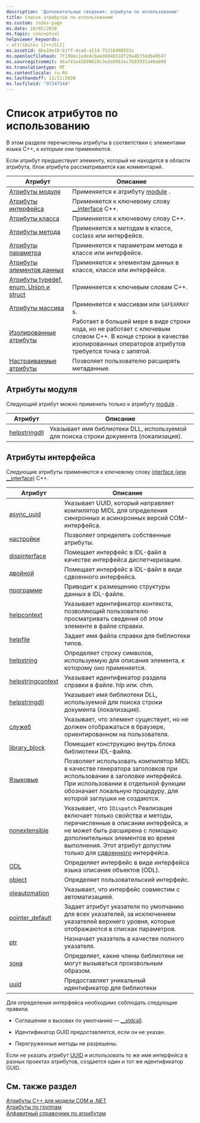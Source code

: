 ```yaml
---
description: 'Дополнительные сведения: атрибуты по использованию'
title: Список атрибутов по использованию
ms.custom: index-page
ms.date: 10/02/2018
ms.topic: conceptual
helpviewer_keywords:
- attributes [C++/CLI]
ms.assetid: 8be2de10-b1ff-4ca4-a114-75318408593c
ms.openlocfilehash: 7f199ec1ede4cbaeddd46518f29a4b73edb40547
ms.sourcegitcommit: d6af41e42699628c3e2e6063ec7b03931a49a098
ms.translationtype: MT
ms.contentlocale: ru-RU
ms.lasthandoff: 12/11/2020
ms.locfileid: "97247544"
---
```

# <a name="attributes-by-usage"></a>Список атрибутов по использованию

В этом разделе перечислены атрибуты в соответствии с элементами языка C++, к которым они применяются.

Если атрибут предшествует элементу, который не находится в области атрибута, блок атрибута рассматривается как комментарий.

|Атрибут|Описание|
|---------------|-----------------|
|[Атрибуты модуля](module-attributes.md)|Применяется к атрибуту [module](module-cpp.md) .|
|[Атрибуты интерфейса](interface-attributes.md)|Применяется к ключевому слову [__interface](../../cpp/interface.md) C++.|
|[Атрибуты класса](class-attributes.md)|Применяется к ключевому слову C++.|
|[Атрибуты метода](method-attributes.md)|Применяется к методам в классе, coclass или интерфейсе.|
|[Атрибуты параметра](parameter-attributes.md)|Применяется к параметрам метода в классе или интерфейсе.|
|[Атрибуты элементов данных](data-member-attributes.md)|Применяется к элементам данных в классе, классе или интерфейсе.|
|[Атрибуты typedef, enum, Union и struct](typedef-enum-union-and-struct-attributes.md)|Применяется к ключевым словам C++.|
|[Атрибуты массива](array-attributes.md)|Применяется к массивам или `SAFEARRAY` s.|
|[Изолированные атрибуты](stand-alone-attributes.md)|Работает в большей мере в виде строки кода, но не работает с ключевым словом C++. В конце строки в качестве изолированных операторов атрибутов требуется точка с запятой.|
|[Настраиваемые атрибуты](custom-attributes-cpp.md)|Позволяет пользователю расширять метаданные.|

## <a name="module-attributes"></a>Атрибуты модуля

Следующий атрибут можно применить только к атрибуту [module](module-cpp.md) .

|Атрибут|Описание|
|---------------|-----------------|
|[helpstringdll](helpstringdll.md)|Указывает имя библиотеки DLL, используемой для поиска строки документа (локализация).|

## <a name="interface-attributes"></a>Атрибуты интерфейса

Следующие атрибуты применяются к ключевому слову [interface (или __interface)](../../cpp/interface.md) C++.

|Атрибут|Описание|
|---------------|-----------------|
|[async_uuid](async-uuid.md)|Указывает UUID, который направляет компилятор MIDL для определения синхронных и асинхронных версий COM-интерфейса.|
|[настройки](custom-cpp.md)|Позволяет определять собственные атрибуты.|
|[dispinterface](dispinterface.md)|Помещает интерфейс в IDL-файл в качестве интерфейса диспетчеризации.|
|[двойной](dual.md)|Помещает интерфейс в IDL-файл в виде сдвоенного интерфейса.|
|[программе](export.md)|Приводит к размещению структуры данных в IDL-файле.|
|[helpcontext](helpcontext.md)|Указывает идентификатор контекста, позволяющий пользователю просматривать сведения об этом элементе в файле справки.|
|[helpfile](helpfile.md)|Задает имя файла справки для библиотеки типов.|
|[helpstring](helpstring.md)|Определяет строку символов, используемую для описания элемента, к которому оно применяется.|
|[helpstringcontext](helpstringcontext.md)|Указывает идентификатор раздела справки в файле. hlp или. chm.|
|[helpstringdll](helpstringdll.md)|Указывает имя библиотеки DLL, используемой для поиска строки документа (локализация).|
|[служеб](hidden.md)|Указывает, что элемент существует, но не должен отображаться в браузере, ориентированном на пользователя.|
|[library_block](library-block.md)|Помещает конструкцию внутрь блока библиотеки IDL-файла.|
|[Языковые](local-cpp.md)|Позволяет использовать компилятор MIDL в качестве генератора заголовков при использовании в заголовке интерфейса. При использовании в отдельной функции обозначает локальную процедуру, для которой заглушки не создаются.|
|[nonextensible](nonextensible.md)|Указывает, что `IDispatch` Реализация включает только свойства и методы, перечисленные в описании интерфейса, и не может быть расширена с помощью дополнительных элементов во время выполнения. Этот атрибут допустим только для [сдвоенного](dual.md) интерфейса.|
|[ODL](odl.md)|Определяет интерфейс в виде интерфейса языка описания объектов (ODL).|
|[object](object-cpp.md)|Определяет пользовательский интерфейс.|
|[oleautomation](oleautomation.md)|Указывает, что интерфейс совместим с автоматизацией.|
|[pointer_default](pointer-default.md)|Задает атрибут указателя по умолчанию для всех указателей, за исключением указателей верхнего уровня, которые отображаются в списках параметров.|
|[ptr](ptr.md)|Назначает указатель в качестве полного указателя.|
|[зона](restricted.md)|Определяет, какие члены библиотеки не могут вызываться произвольным образом.|
|[uuid](uuid-cpp-attributes.md)|Предоставляет уникальный идентификатор для библиотеки|

Для определения интерфейса необходимо соблюдать следующие правила.

- Соглашение о вызовах по умолчанию — [__stdcall](../../cpp/stdcall.md).

- Идентификатор GUID предоставляется, если он не указан.

- Перегруженные методы не разрешены.

Если не указать атрибут [UUID](uuid-cpp-attributes.md) и использовать то же имя интерфейса в разных проектах атрибутов, создается один и тот же идентификатор GUID.

## <a name="see-also"></a>См. также раздел

[Атрибуты C++ для модели COM и .NET](cpp-attributes-com-net.md)<br/>
[Атрибуты по группам](attributes-by-group.md)<br/>
[Алфавитный справочник по атрибутам](attributes-alphabetical-reference.md)
